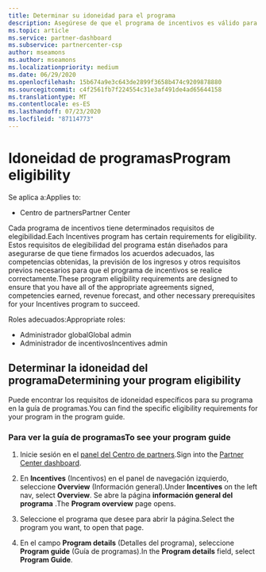 ```yaml
---
title: Determinar su idoneidad para el programa
description: Asegúrese de que el programa de incentivos es válido para que pueda realizar el pago.
ms.topic: article
ms.service: partner-dashboard
ms.subservice: partnercenter-csp
author: mseamons
ms.author: mseamons
ms.localizationpriority: medium
ms.date: 06/29/2020
ms.openlocfilehash: 15b674a9e3c643de2899f3658b474c9209878880
ms.sourcegitcommit: c4f2561fb7f224554c31e3af491de4ad65644158
ms.translationtype: MT
ms.contentlocale: es-ES
ms.lasthandoff: 07/23/2020
ms.locfileid: "87114773"
---
```

# <a name="program-eligibility"></a><span data-ttu-id="f03aa-103">Idoneidad de programas</span><span class="sxs-lookup"><span data-stu-id="f03aa-103">Program eligibility</span></span>

<span data-ttu-id="f03aa-104">Se aplica a:</span><span class="sxs-lookup"><span data-stu-id="f03aa-104">Applies to:</span></span>

- <span data-ttu-id="f03aa-105">Centro de partners</span><span class="sxs-lookup"><span data-stu-id="f03aa-105">Partner Center</span></span>

<span data-ttu-id="f03aa-106">Cada programa de incentivos tiene determinados requisitos de elegibilidad.</span><span class="sxs-lookup"><span data-stu-id="f03aa-106">Each Incentives program has certain requirements for eligibility.</span></span> <span data-ttu-id="f03aa-107">Estos requisitos de elegibilidad del programa están diseñados para asegurarse de que tiene firmados los acuerdos adecuados, las competencias obtenidas, la previsión de los ingresos y otros requisitos previos necesarios para que el programa de incentivos se realice correctamente.</span><span class="sxs-lookup"><span data-stu-id="f03aa-107">These program eligibility requirements are designed to ensure that you have all of the appropriate agreements signed, competencies earned, revenue forecast, and other necessary prerequisites for your Incentives program to succeed.</span></span>

<span data-ttu-id="f03aa-108">Roles adecuados:</span><span class="sxs-lookup"><span data-stu-id="f03aa-108">Appropriate roles:</span></span>

- <span data-ttu-id="f03aa-109">Administrador global</span><span class="sxs-lookup"><span data-stu-id="f03aa-109">Global admin</span></span>
- <span data-ttu-id="f03aa-110">Administrador de incentivos</span><span class="sxs-lookup"><span data-stu-id="f03aa-110">Incentives admin</span></span>

## <a name="determining-your-program-eligibility"></a><span data-ttu-id="f03aa-111">Determinar la idoneidad del programa</span><span class="sxs-lookup"><span data-stu-id="f03aa-111">Determining your program eligibility</span></span>

<span data-ttu-id="f03aa-112">Puede encontrar los requisitos de idoneidad específicos para su programa en la guía de programas.</span><span class="sxs-lookup"><span data-stu-id="f03aa-112">You can find the specific eligibility requirements for your program in the program guide.</span></span> 

### <a name="to-see-your-program-guide"></a><span data-ttu-id="f03aa-113">Para ver la guía de programas</span><span class="sxs-lookup"><span data-stu-id="f03aa-113">To see your program guide</span></span>

1. <span data-ttu-id="f03aa-114">Inicie sesión en el [panel del Centro de partners](https://partner.microsoft.com/dashboard/).</span><span class="sxs-lookup"><span data-stu-id="f03aa-114">Sign into the [Partner Center dashboard](https://partner.microsoft.com/dashboard/).</span></span>

2. <span data-ttu-id="f03aa-115">En **Incentives** (Incentivos) en el panel de navegación izquierdo, seleccione **Overview** (Información general).</span><span class="sxs-lookup"><span data-stu-id="f03aa-115">Under **Incentives** on the left nav, select **Overview**.</span></span> <span data-ttu-id="f03aa-116">Se abre la página **información general del programa** .</span><span class="sxs-lookup"><span data-stu-id="f03aa-116">The **Program overview** page opens.</span></span>

3. <span data-ttu-id="f03aa-117">Seleccione el programa que desee para abrir la página.</span><span class="sxs-lookup"><span data-stu-id="f03aa-117">Select the program you want, to open that page.</span></span>

4. <span data-ttu-id="f03aa-118">En el campo **Program details** (Detalles del programa), seleccione **Program guide** (Guía de programas).</span><span class="sxs-lookup"><span data-stu-id="f03aa-118">In the **Program details** field, select **Program Guide**.</span></span>
